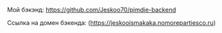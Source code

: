 Мой бэкэнд: https://github.com/Jeskoo70/pimdie-backend

Ссылка на домен бэкенда: (https://jeskooismakaka.nomorepartiesco.ru)

